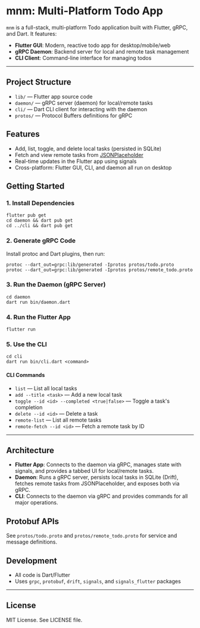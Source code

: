 
# mnm: Multi-Platform Todo App

`mnm` is a full-stack, multi-platform Todo application built with Flutter, gRPC, and Dart. It features:

- **Flutter GUI**: Modern, reactive todo app for desktop/mobile/web
- **gRPC Daemon**: Backend server for local and remote task management
- **CLI Client**: Command-line interface for managing todos

---

## Project Structure

- `lib/` — Flutter app source code
- `daemon/` — gRPC server (daemon) for local/remote tasks
- `cli/` — Dart CLI client for interacting with the daemon
- `protos/` — Protocol Buffers definitions for gRPC

## Features

- Add, list, toggle, and delete local tasks (persisted in SQLite)
- Fetch and view remote tasks from [JSONPlaceholder](https://jsonplaceholder.typicode.com/todos)
- Real-time updates in the Flutter app using signals
- Cross-platform: Flutter GUI, CLI, and daemon all run on desktop

## Getting Started

### 1. Install Dependencies

```
flutter pub get
cd daemon && dart pub get
cd ../cli && dart pub get
```

### 2. Generate gRPC Code

Install protoc and Dart plugins, then run:

```
protoc --dart_out=grpc:lib/generated -Iprotos protos/todo.proto
protoc --dart_out=grpc:lib/generated -Iprotos protos/remote_todo.proto
```

### 3. Run the Daemon (gRPC Server)

```
cd daemon
dart run bin/daemon.dart
```

### 4. Run the Flutter App

```
flutter run
```

### 5. Use the CLI

```
cd cli
dart run bin/cli.dart <command>
```

#### CLI Commands

- `list` — List all local tasks
- `add --title <task>` — Add a new local task
- `toggle --id <id> --completed <true|false>` — Toggle a task's completion
- `delete --id <id>` — Delete a task
- `remote-list` — List all remote tasks
- `remote-fetch --id <id>` — Fetch a remote task by ID

---

## Architecture

- **Flutter App**: Connects to the daemon via gRPC, manages state with signals, and provides a tabbed UI for local/remote tasks.
- **Daemon**: Runs a gRPC server, persists local tasks in SQLite (Drift), fetches remote tasks from JSONPlaceholder, and exposes both via gRPC.
- **CLI**: Connects to the daemon via gRPC and provides commands for all major operations.

## Protobuf APIs

See `protos/todo.proto` and `protos/remote_todo.proto` for service and message definitions.

## Development

- All code is Dart/Flutter
- Uses `grpc`, `protobuf`, `drift`, `signals`, and `signals_flutter` packages

---

## License

MIT License. See LICENSE file.
